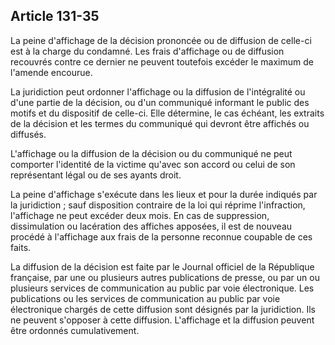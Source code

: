 Article 131-35
----
La peine d'affichage de la décision prononcée ou de diffusion de celle-ci est à
la charge du condamné. Les frais d'affichage ou de diffusion recouvrés contre ce
dernier ne peuvent toutefois excéder le maximum de l'amende encourue.

La juridiction peut ordonner l'affichage ou la diffusion de l'intégralité ou
d'une partie de la décision, ou d'un communiqué informant le public des motifs
et du dispositif de celle-ci. Elle détermine, le cas échéant, les extraits de la
décision et les termes du communiqué qui devront être affichés ou diffusés.

L'affichage ou la diffusion de la décision ou du communiqué ne peut comporter
l'identité de la victime qu'avec son accord ou celui de son représentant légal
ou de ses ayants droit.

La peine d'affichage s'exécute dans les lieux et pour la durée indiqués par la
juridiction ; sauf disposition contraire de la loi qui réprime l'infraction,
l'affichage ne peut excéder deux mois. En cas de suppression, dissimulation ou
lacération des affiches apposées, il est de nouveau procédé à l'affichage aux
frais de la personne reconnue coupable de ces faits.

La diffusion de la décision est faite par le Journal officiel de la République
française, par une ou plusieurs autres publications de presse, ou par un ou
plusieurs services de communication au public par voie électronique. Les
publications ou les services de communication au public par voie électronique
chargés de cette diffusion sont désignés par la juridiction. Ils ne peuvent
s'opposer à cette diffusion. L'affichage et la diffusion peuvent être ordonnés
cumulativement.
